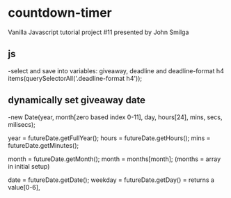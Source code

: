# countdown-timer
Vanilla Javascript tutorial project #11 presented by John Smilga



## js
-select and save into variables: giveaway, deadline and deadline-format h4 items(querySelectorAll('.deadline-format h4'));

## dynamically set giveaway date
-new Date(year, month[zero based index 0-11], day, hours[24], mins, secs, milisecs);

year = futureDate.getFullYear();
hours = futureDate.getHours();
mins = futureDate.getMinutes();

month = futureDate.getMonth();
    month = months[month];  (months = array in initial setup)

date = futureDate.getDate();
weekday = futureDate.getDay() = returns a value[0-6],
    
